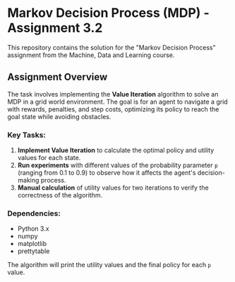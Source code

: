 # Markov Decision Process (MDP) - Assignment 3.2

This repository contains the solution for the "Markov Decision Process" assignment from the Machine, Data and Learning course.

## Assignment Overview

The task involves implementing the **Value Iteration** algorithm to solve an MDP in a grid world environment. The goal is for an agent to navigate a grid with rewards, penalties, and step costs, optimizing its policy to reach the goal state while avoiding obstacles.

### Key Tasks:
1. **Implement Value Iteration** to calculate the optimal policy and utility values for each state.
2. **Run experiments** with different values of the probability parameter `p` (ranging from 0.1 to 0.9) to observe how it affects the agent's decision-making process.
3. **Manual calculation** of utility values for two iterations to verify the correctness of the algorithm.

### Dependencies:
- Python 3.x
- numpy
- matplotlib
- prettytable

The algorithm will print the utility values and the final policy for each `p` value.
